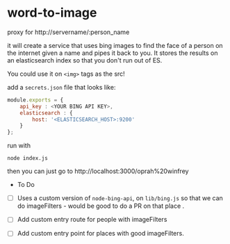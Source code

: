 word-to-image
=============

proxy for http://servername/:person_name

it will create a service that uses bing images to find the face of
a person on the internet given a name and pipes it back to you. It stores the results on an elasticsearch index so that you don't run out of ES. 

You could use it on `<img>` tags as the src!

add a `secrets.json` file that looks like:

```javascript
module.exports = {
    api_key : <YOUR BING API KEY>,
    elasticsearch : {
        host: '<ELASTICSEARCH_HOST>:9200'
    }
};
```

run with 

```
node index.js
```

then you can just go to http://localhost:3000/oprah%20winfrey


* To Do

- [ ] Uses a custom version of `node-bing-api`, on `lib/bing.js` so that we can do imageFilters - would be good to do a PR on that place .
- [ ] Add custom entry route for people with imageFilters
- [ ] Add custom entry point for places with good imageFilters.

